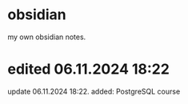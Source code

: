 # obsidian
my own obsidian notes.

edited 06.11.2024 18:22
=======
update 06.11.2024 18:22.
added: PostgreSQL course
